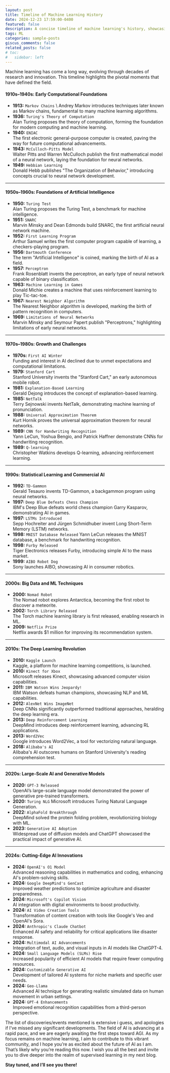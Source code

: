 ```yaml
---
layout: post
title: Timeline of Machine Learning History
date: 2024-12-23 17:59:00-0400
featured: false
description: A concise timeline of machine learning's history, showcasing key milestones and breakthroughs that shaped the field.
tags: ML
categories: sample-posts
giscus_comments: false
related_posts: false
# toc:
#   sidebar: left
---
```


Machine learning has come a long way, evolving through decades of research and innovation. This timeline highlights the pivotal moments that have defined the field.

#### **1910s–1940s: Early Computational Foundations**

- **1913:** `Markov Chains` \\
  Andrey Markov introduces techniques later known as Markov chains, fundamental to many machine learning algorithms.
- **1936:** `Turing's Theory of Computation`  
   Alan Turing proposes the theory of computation, forming the foundation for modern computing and machine learning.
- **1940:** `ENIAC`  
   The first electronic general-purpose computer is created, paving the way for future computational advancements.
- **1943:** `McCulloch-Pitts Model`  
   Walter Pitts and Warren McCulloch publish the first mathematical model of a neural network, laying the foundation for neural networks.
- **1949:** `Hebbian Learning`  
   Donald Hebb publishes "The Organization of Behavior," introducing concepts crucial to neural network development.

---

#### **1950s–1960s: Foundations of Artificial Intelligence**

- **1950:** `Turing Test`  
   Alan Turing proposes the Turing Test, a benchmark for machine intelligence.
- **1951:** `SNARC`  
   Marvin Minsky and Dean Edmonds build SNARC, the first artificial neural network machine.
- **1952:** `First Learning Program`  
   Arthur Samuel writes the first computer program capable of learning, a checkers-playing program.
- **1956:** `Dartmouth Conference`  
   The term "Artificial Intelligence" is coined, marking the birth of AI as a field.
- **1957:** `Perceptron`  
   Frank Rosenblatt invents the perceptron, an early type of neural network capable of binary classification.
- **1963:** `Machine Learning in Games`  
   Donald Michie creates a machine that uses reinforcement learning to play Tic-tac-toe.
- **1967:** `Nearest Neighbor Algorithm`  
   The Nearest Neighbor algorithm is developed, marking the birth of pattern recognition in computers.
- **1969:** `Limitations of Neural Networks`  
   Marvin Minsky and Seymour Papert publish "Perceptrons," highlighting limitations of early neural networks.

---

#### **1970s–1980s: Growth and Challenges**

- **1970s:** `First AI Winter`  
   Funding and interest in AI declined due to unmet expectations and computational limitations.
- **1979:** `Stanford Cart`  
   Stanford University invents the "Stanford Cart," an early autonomous mobile robot.
- **1981:** `Explanation-Based Learning`  
   Gerald Dejong introduces the concept of explanation-based learning.
- **1985:** `NetTalk`  
   Terry Sejnowski invents NetTalk, demonstrating machine learning of pronunciation.
- **1988:** `Universal Approximation Theorem`  
   Kurt Hornik proves the universal approximation theorem for neural networks.
- **1989:** `CNN for Handwriting Recognition`  
   Yann LeCun, Yoshua Bengio, and Patrick Haffner demonstrate CNNs for handwriting recognition.
- **1989:** `Q-learning`  
   Christopher Watkins develops Q-learning, advancing reinforcement learning.

---

#### **1990s: Statistical Learning and Commercial AI**

- **1992:** `TD-Gammon`  
   Gerald Tesauro invents TD-Gammon, a backgammon program using neural networks.
- **1997:** `Deep Blue Defeats Chess Champion`  
   IBM's Deep Blue defeats world chess champion Garry Kasparov, demonstrating AI in games.
- **1997:** `LSTMs Introduced`  
   Sepp Hochreiter and Jürgen Schmidhuber invent Long Short-Term Memory (LSTM) networks.
- **1998:** `MNIST Database Released`
  Yann LeCun releases the MNIST database, a benchmark for handwriting recognition.
- **1998:** `Furby Released`  
   Tiger Electronics releases Furby, introducing simple AI to the mass market.
- **1999:** `AIBO Robot Dog`  
   Sony launches AIBO, showcasing AI in consumer robotics.

---

#### **2000s: Big Data and ML Techniques**

- **2000:** `Nomad Robot`  
   The Nomad robot explores Antarctica, becoming the first robot to discover a meteorite.
- **2002:** `Torch Library Released`  
   The Torch machine learning library is first released, enabling research in ML.
- **2009:** `Netflix Prize`  
   Netflix awards $1 million for improving its recommendation system.

---

#### **2010s: The Deep Learning Revolution**

- **2010:** `Kaggle Launch`  
   Kaggle, a platform for machine learning competitions, is launched.
- **2010:** `Kinect for Xbox`  
   Microsoft releases Kinect, showcasing advanced computer vision capabilities.
- **2011:** `IBM Watson Wins Jeopardy!`  
   IBM Watson defeats human champions, showcasing NLP and ML capabilities.
- **2012:** `AlexNet Wins ImageNet`  
   Deep CNNs significantly outperformed traditional approaches, heralding the deep learning era.
- **2013:** `Deep Reinforcement Learning`  
   DeepMind introduces deep reinforcement learning, advancing RL applications.
- **2013:** `Word2Vec`  
   Google introduces Word2Vec, a tool for vectorizing natural language.
- **2018:** `Alibaba's AI`  
   Alibaba's AI outscores humans on Stanford University's reading comprehension test.

---

#### **2020s: Large-Scale AI and Generative Models**

- **2020:** `GPT-3 Released`  
   OpenAI’s large-scale language model demonstrated the power of generative pre-trained transformers.
- **2020:** `Turing NLG`
  Microsoft introduces Turing Natural Language Generation.
- **2022:** `AlphaFold Breakthrough`  
   DeepMind solved the protein folding problem, revolutionizing biology with ML.
- **2023:** `Generative AI Adoption`  
   Widespread use of diffusion models and ChatGPT showcased the practical impact of generative AI.

---

#### **2024s: Cutting-Edge AI Innovations**

- **2024:** `OpenAI's O1 Model`  
   Advanced reasoning capabilities in mathematics and coding, enhancing AI's problem-solving skills.
- **2024:** `Google DeepMind's GenCast`  
   Improved weather predictions to optimize agriculture and disaster preparedness.
- **2024:** `Microsoft's Copilot Vision`  
   AI integration with digital environments to boost productivity.
- **2024:** `AI Video Creation Tools`  
   Transformation of content creation with tools like Google's Veo and OpenAI's Sora.
- **2024:** `Anthropic's Claude Chatbot`  
   Enhanced AI safety and reliability for critical applications like disaster response.
- **2024:** `Multimodal AI Advancements`  
   Integration of text, audio, and visual inputs in AI models like ChatGPT-4.
- **2024:** `Small Language Models (SLMs) Rise`  
   Increased popularity of efficient AI models that require fewer computing resources.
- **2024:** `Customizable Generative AI`  
   Development of tailored AI systems for niche markets and specific user needs.
- **2024:** `Geo-Llama`  
   Advanced AI technique for generating realistic simulated data on human movement in urban settings.
- **2024:** `GPT-4 Enhancements`  
   Improved emotional recognition capabilities from a third-person perspective.

The list of discoveries/events mentioned is extensive i guess, and apologies if I’ve missed any significant developments. The field of AI is advancing at a rapid pace, and we are eagerly awaiting the first steps toward AGI. As my focus remains on machine learning, I aim to contribute to this vibrant community, and I hope you’re as excited about the future of AI as I am. That’s likely why you’re reading this now. I wish you all the best and invite you to dive deeper into the realm of supervised learning in my next blog.

**Stay tuned, and I’ll see you there!**
